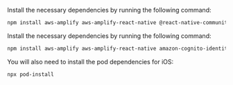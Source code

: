 <amplify-block-switcher> <amplify-block name="Expo">

Install the necessary dependencies by running the following command:

```sh
npm install aws-amplify aws-amplify-react-native @react-native-community/netinfo
```

</amplify-block> <amplify-block name="React Native CLI">

Install the necessary dependencies by running the following command:

```sh
npm install aws-amplify aws-amplify-react-native amazon-cognito-identity-js @react-native-community/netinfo
```

You will also need to install the pod dependencies for iOS:

```sh
npx pod-install
```
</amplify-block> </amplify-block-switcher>
